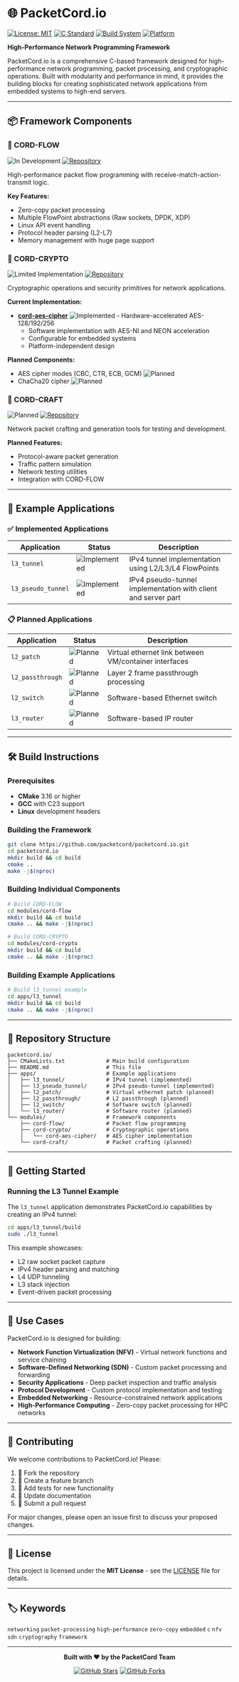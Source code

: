 # 🌐 PacketCord.io

[![License: MIT](https://img.shields.io/badge/License-MIT-blue.svg)](https://opensource.org/licenses/MIT)
[![C Standard](https://img.shields.io/badge/C-C23-blue.svg)](https://en.wikipedia.org/wiki/C23_%28C_standard_revision%29)
[![Build System](https://img.shields.io/badge/Build-CMake-brightgreen.svg)](https://cmake.org/)
[![Platform](https://img.shields.io/badge/Platform-Linux%20%7C%20Embedded-lightgrey.svg)](https://github.com/packetcord/packetcord.io)

**High-Performance Network Programming Framework**

PacketCord.io is a comprehensive C-based framework designed for high-performance network programming, packet processing, and cryptographic operations. Built with modularity and performance in mind, it provides the building blocks for creating sophisticated network applications from embedded systems to high-end servers.

---

## 📦 Framework Components

### 🌊 CORD-FLOW
![In Development](https://img.shields.io/badge/Status-In_Development-orange)
[![Repository](https://img.shields.io/badge/Repo-cord--flow-blue)](https://github.com/packetcord/cord-flow)

High-performance packet flow programming with receive-match-action-transmit logic.

**Key Features:**
- Zero-copy packet processing
- Multiple FlowPoint abstractions (Raw sockets, DPDK, XDP)
- Linux API event handling
- Protocol header parsing (L2-L7)
- Memory management with huge page support

### 🔐 CORD-CRYPTO
![Limited Implementation](https://img.shields.io/badge/Status-Limited_Implementation-yellow)
[![Repository](https://img.shields.io/badge/Repo-cord--crypto-blue)](https://github.com/packetcord/cord-crypto)

Cryptographic operations and security primitives for network applications.

**Current Implementation:**
- **[cord-aes-cipher](https://github.com/packetcord/cord-aes-cipher)** ![Implemented](https://img.shields.io/badge/Status-Implemented-brightgreen) - Hardware-accelerated AES-128/192/256
  - Software implementation with AES-NI and NEON acceleration
  - Configurable for embedded systems
  - Platform-independent design

**Planned Components:**
- AES cipher modes (CBC, CTR, ECB, GCM) ![Planned](https://img.shields.io/badge/Status-Planned-red)
- ChaCha20 cipher ![Planned](https://img.shields.io/badge/Status-Planned-red)

### 🔨 CORD-CRAFT
![Planned](https://img.shields.io/badge/Status-Planned-red)
[![Repository](https://img.shields.io/badge/Repo-cord--craft-blue)](https://github.com/packetcord/cord-craft)

Network packet crafting and generation tools for testing and development.

**Planned Features:**
- Protocol-aware packet generation
- Traffic pattern simulation
- Network testing utilities
- Integration with CORD-FLOW

---

## 📱 Example Applications

### ✅ Implemented Applications

| Application | Status | Description |
|-------------|--------|-------------|
| `l3_tunnel` | ![Implemented](https://img.shields.io/badge/Status-Implemented-brightgreen) | IPv4 tunnel implementation using L2/L3/L4 FlowPoints |
| `l3_pseudo_tunnel` | ![Implemented](https://img.shields.io/badge/Status-Implemented-brightgreen) | IPv4 pseudo-tunnel implementation with client and server part |

### 📋 Planned Applications

| Application | Status | Description |
|-------------|--------|-------------|
| `l2_patch` | ![Planned](https://img.shields.io/badge/Status-Planned-red) | Virtual ethernet link between VM/container interfaces |
| `l2_passthrough` | ![Planned](https://img.shields.io/badge/Status-Planned-red) | Layer 2 frame passthrough processing |
| `l2_switch` | ![Planned](https://img.shields.io/badge/Status-Planned-red) | Software-based Ethernet switch |
| `l3_router` | ![Planned](https://img.shields.io/badge/Status-Planned-red) | Software-based IP router |

---

## 🛠️ Build Instructions

### Prerequisites
- **CMake** 3.16 or higher
- **GCC** with C23 support
- **Linux** development headers

### Building the Framework
```bash
git clone https://github.com/packetcord/packetcord.io.git
cd packetcord.io
mkdir build && cd build
cmake ..
make -j$(nproc)
```

### Building Individual Components
```bash
# Build CORD-FLOW
cd modules/cord-flow
mkdir build && cd build
cmake .. && make -j$(nproc)

# Build CORD-CRYPTO
cd modules/cord-crypto
mkdir build && cd build
cmake .. && make -j$(nproc)
```

### Building Example Applications
```bash
# Build l3_tunnel example
cd apps/l3_tunnel
mkdir build && cd build
cmake .. && make -j$(nproc)
```

---

## 📁 Repository Structure

```
packetcord.io/
├── CMakeLists.txt             # Main build configuration
├── README.md                  # This file
├── apps/                      # Example applications
│   ├── l3_tunnel/             # IPv4 tunnel (implemented)
│   ├── l3_pseudo_tunnel/      # IPv4 pseudo-tunnel (implemented)
│   ├── l2_patch/              # Virtual ethernet patch (planned)
│   ├── l2_passthrough/        # L2 passthrough (planned)
│   ├── l2_switch/             # Software switch (planned)
│   └── l3_router/             # Software router (planned)
└── modules/                   # Framework components
    ├── cord-flow/             # Packet flow programming
    ├── cord-crypto/           # Cryptographic operations
    │   └── cord-aes-cipher/   # AES cipher implementation
    └── cord-craft/            # Packet crafting (planned)
```

---

## 🚀 Getting Started

### Running the L3 Tunnel Example

The `l3_tunnel` application demonstrates PacketCord.io capabilities by creating an IPv4 tunnel:

```bash
cd apps/l3_tunnel/build
sudo ./l3_tunnel
```

This example showcases:
- L2 raw socket packet capture
- IPv4 header parsing and matching
- L4 UDP tunneling
- L3 stack injection
- Event-driven packet processing

---

## 🎯 Use Cases

PacketCord.io is designed for building:

- **Network Function Virtualization (NFV)** - Virtual network functions and service chaining
- **Software-Defined Networking (SDN)** - Custom packet processing and forwarding
- **Security Applications** - Deep packet inspection and traffic analysis
- **Protocol Development** - Custom protocol implementation and testing
- **Embedded Networking** - Resource-constrained network applications
- **High-Performance Computing** - Zero-copy packet processing for HPC networks

---

## 🤝 Contributing

We welcome contributions to PacketCord.io! Please:

1. 🍴 Fork the repository
2. 🌟 Create a feature branch
3. 🧪 Add tests for new functionality
4. 📝 Update documentation
5. 🔄 Submit a pull request

For major changes, please open an issue first to discuss your proposed changes.

---

## 📄 License

This project is licensed under the **MIT License** - see the [LICENSE](LICENSE) file for details.

---

## 🏷️ Keywords

`networking` `packet-processing` `high-performance` `zero-copy` `embedded` `c` `nfv` `sdn` `cryptography` `framework`

---

<div align="center">

**Built with ❤️ by the PacketCord Team**

[![GitHub Stars](https://img.shields.io/github/stars/packetcord/packetcord.io?style=social)](https://github.com/packetcord/packetcord.io)
[![GitHub Forks](https://img.shields.io/github/forks/packetcord/packetcord.io?style=social)](https://github.com/packetcord/packetcord.io)

</div>